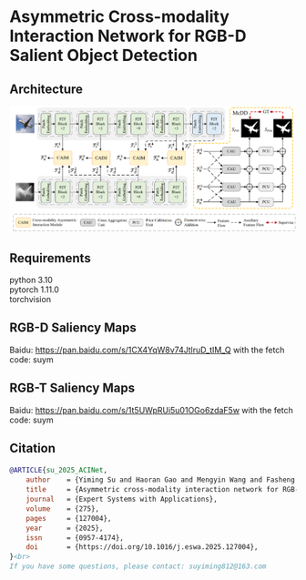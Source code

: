 # Asymmetric Cross-modality Interaction Network for RGB-D Salient Object Detection
## Architecture
![image](https://github.com/BnuSuym/ACINet/blob/main/Figs/overall.png)
## Requirements<br>
python 3.10<br>
pytorch 1.11.0<br>
torchvision
## RGB-D Saliency Maps<br>
Baidu:  https://pan.baidu.com/s/1CX4YqW8v74JtlruD_tIM_Q with the fetch code: suym
## RGB-T Saliency Maps<br>
Baidu:  https://pan.baidu.com/s/1t5UWpRUi5u01OGo6zdaF5w with the fetch code: suym<br>
## Citation<br>
```bibtex
@ARTICLE{su_2025_ACINet,
    author    = {Yiming Su and Haoran Gao and Mengyin Wang and Fasheng Wang},
    title     = {Asymmetric cross-modality interaction network for RGB-D salient object detection},
    journal   = {Expert Systems with Applications},
    volume    = {275},
    pages     = {127004},
    year      = {2025},
    issn      = {0957-4174},
    doi       = {https://doi.org/10.1016/j.eswa.2025.127004},
}<br>
If you have some questions, please contact: suyiming812@163.com 

